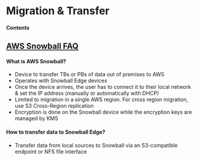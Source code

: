 # Migration & Transfer
#### Contents

## [AWS Snowball FAQ](https://aws.amazon.com/snowball/faqs/)
#### What is AWS Snowball?
- Device to transfer TBs or PBs of data out of premises to AWS
- Operates with Snowball Edge devices
- Once the device arrives, the user has to connect it to their local network & set the IP address (manually or automatically with DHCP)
- Limited to migration in a single AWS region. For cross region migration, use S3 Cross-Region replication
- Encryption is done on the Snowball device while the encryption keys are managed by KMS

#### How to transfer data to Snowball Edge?
- Transfer data from local sources to Snowball via an S3-compatible endpoint or NFS file interface
